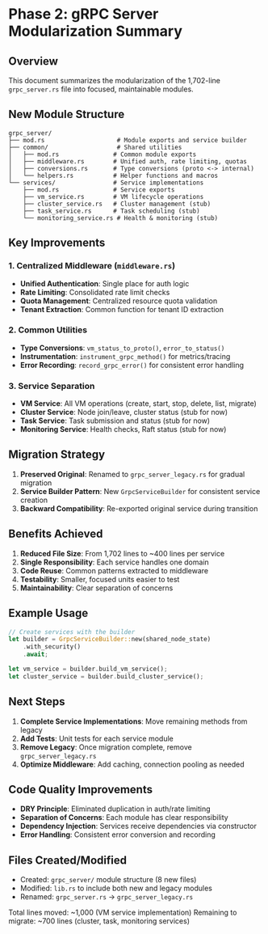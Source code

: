 # Phase 2: gRPC Server Modularization Summary

## Overview
This document summarizes the modularization of the 1,702-line `grpc_server.rs` file into focused, maintainable modules.

## New Module Structure

```
grpc_server/
├── mod.rs                    # Module exports and service builder
├── common/                   # Shared utilities
│   ├── mod.rs               # Common module exports
│   ├── middleware.rs        # Unified auth, rate limiting, quotas
│   ├── conversions.rs       # Type conversions (proto <-> internal)
│   └── helpers.rs           # Helper functions and macros
└── services/                # Service implementations
    ├── mod.rs               # Service exports
    ├── vm_service.rs        # VM lifecycle operations
    ├── cluster_service.rs   # Cluster management (stub)
    ├── task_service.rs      # Task scheduling (stub)
    └── monitoring_service.rs # Health & monitoring (stub)
```

## Key Improvements

### 1. Centralized Middleware (`middleware.rs`)
- **Unified Authentication**: Single place for auth logic
- **Rate Limiting**: Consolidated rate limit checks
- **Quota Management**: Centralized resource quota validation
- **Tenant Extraction**: Common function for tenant ID extraction

### 2. Common Utilities
- **Type Conversions**: `vm_status_to_proto()`, `error_to_status()`
- **Instrumentation**: `instrument_grpc_method()` for metrics/tracing
- **Error Recording**: `record_grpc_error()` for consistent error handling

### 3. Service Separation
- **VM Service**: All VM operations (create, start, stop, delete, list, migrate)
- **Cluster Service**: Node join/leave, cluster status (stub for now)
- **Task Service**: Task submission and status (stub for now)
- **Monitoring Service**: Health checks, Raft status (stub for now)

## Migration Strategy

1. **Preserved Original**: Renamed to `grpc_server_legacy.rs` for gradual migration
2. **Service Builder Pattern**: New `GrpcServiceBuilder` for consistent service creation
3. **Backward Compatibility**: Re-exported original service during transition

## Benefits Achieved

1. **Reduced File Size**: From 1,702 lines to ~400 lines per service
2. **Single Responsibility**: Each service handles one domain
3. **Code Reuse**: Common patterns extracted to middleware
4. **Testability**: Smaller, focused units easier to test
5. **Maintainability**: Clear separation of concerns

## Example Usage

```rust
// Create services with the builder
let builder = GrpcServiceBuilder::new(shared_node_state)
    .with_security()
    .await;

let vm_service = builder.build_vm_service();
let cluster_service = builder.build_cluster_service();
```

## Next Steps

1. **Complete Service Implementations**: Move remaining methods from legacy
2. **Add Tests**: Unit tests for each service module
3. **Remove Legacy**: Once migration complete, remove `grpc_server_legacy.rs`
4. **Optimize Middleware**: Add caching, connection pooling as needed

## Code Quality Improvements

- **DRY Principle**: Eliminated duplication in auth/rate limiting
- **Separation of Concerns**: Each module has clear responsibility
- **Dependency Injection**: Services receive dependencies via constructor
- **Error Handling**: Consistent error conversion and recording

## Files Created/Modified

- Created: `grpc_server/` module structure (8 new files)
- Modified: `lib.rs` to include both new and legacy modules
- Renamed: `grpc_server.rs` → `grpc_server_legacy.rs`

Total lines moved: ~1,000 (VM service implementation)
Remaining to migrate: ~700 lines (cluster, task, monitoring services)